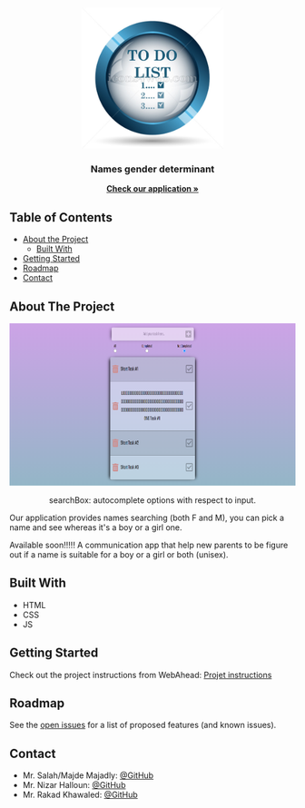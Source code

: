 
<!-- PROJECT LOGO -->
<br />

<p align="center">
  <img src="https://github.com/WebAhead7/we-do-list/blob/main/img/logo.PNG" width="250" height="248"/>
</p>
<p align="center">
  <h3 align="center"> Names gender determinant </h3>
  <p align="center">
    <a href="https://webahead7.github.io/we-do-list/"><strong>Check our application »</strong></a>
  </p>
</p>

<!-- TABLE OF CONTENTS -->

## Table of Contents

- [About the Project](#about-the-project)
  - [Built With](#built-with)
- [Getting Started](#getting-started)
- [Roadmap](#roadmap)
- [Contact](#contact)

<!-- ABOUT THE PROJECT -->

## About The Project

<p align="center">
  <img src="https://github.com/WebAhead7/we-do-list/blob/main/img/screenshot.PNG" width="600" height="286" />
</p>
<p align="center">  searchBox: autocomplete options with respect to input. 

  Our application provides names searching (both F and M), you can pick a name and see whereas it's a boy or a girl one. </p>

Available soon!!!!!
A communication app that help new parents to be figure out if a name is suitable for a boy or a girl or both (unisex). 

## Built With

- HTML
- CSS
- JS

<!-- GETTING STARTED -->

## Getting Started

Check out the project instructions from WebAhead: [Projet instructions](https://github.com/WebAhead/master-reference/blob/master/coursebook/week-5/project.md)

<!-- ROADMAP -->

## Roadmap

See the [open issues](https://github.com/WebAhead7/searchBox/issues) for a list of proposed features (and known issues).

<!-- CONTACT -->

## Contact

- Mr. Salah/Majde Majadly: [@GitHub](https://github.com/mjmajadly)
- Mr. Nizar Halloun: [@GitHub](https://github.com/nizarhalloun)
- Mr. Rakad Khawaled: [@GitHub](https://github.com/rakad-kh)
